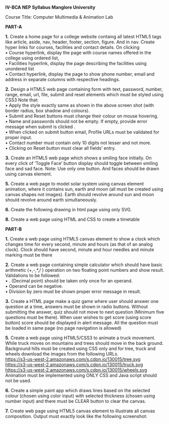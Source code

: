 **IV-BCA  NEP Syllabus Manglore University**

Course Title: Computer Multimedia & Animation Lab

**PART-A**


**1.** Create a home page for a college website containg all latest HTML5 tags like article, aside, nav, header, footer, section, figure. And in nav. Create hyper links for courses, facilities and contact details. On clicking <br>
• Course hyperlink, display the page with course names offered in the college using ordered list,<br>
• Facilities hyperlink, display the page describing the facilities using unordered list<br>
• Contact hyperlink, display the page to show phone number, email and address in separate columns with respective headings.<br>

**2.** Design a HTML5 web page containing form with text, password, number, range, email, url, file, submit and reset elements which must be styled using CSS3 
Note that:<br>
• Apply the style exactly same as shown in the above screen shot (with border radius, box shadow and colours).<br>
• Submit and Reset buttons must change their colour on mouse hovering.<br>
• Name and passwords should not be empty. If empty, provide error message when submit is clicked .<br>
• When clicked on submit button email, Profile URLs must be validated for proper input.<br>
• Contact number must contain only 10 digits not lesser and not more.<br>
• Clicking on Reset button must clear all fields’ entry.<br>

**3.** Create an HTML5 web page which shows a smiling face initially. On every click of ‘Toggle Face’ button display should toggle between smiling face and sad face. Note: Use only one button. And faces should be drawn using canvas element. 

**5.** Create a web page to model solar system using canvas element animation, where it contains sun, earth and moon (all must be created using canvas shapes not images). Earth should revolve around sun and moon should revolve around earth simultaneously. 

**6.** Create the following drawing in html page using only SVG.

**8.** Create a web page using HTML and CSS to create a timetable 



**PART-B**


**1.**  Create a web page using HTML5 canvas element to show a clock which changes time for every second, minute and hours (as that of an analog clock). Clock should have second, minute and hour needles and minute marking must be there 

**2.** Create a web page containing simple calculator which should have basic arithmetic (+,-,*,/ ) operation on two floating point numbers and show result.
Validations to be followed:<br>
• . (Decimal point) should be taken only once for an operand.<br>
• Operand can be negative.<br>
• Division by zero must be shown proper error message in result.<br>

**3.** Create a HTML page make a quiz game where user should answer one question at a time, answers must be shown in radio buttons. Without submitting the answer, quiz should not move to next question (Minimum five questions must be there). When user wishes to get score (using score button) score should be displayed in alert message. All the question must be loaded in same page (no page navigation is allowed) 

**5.** Create a web page using HTML5/CSS3 to animate a truck movement. While truck moves on mountains and trees should move in the back ground. 
Background hills must be created using CSS only and for tree, truck and wheels download the images from the following URLs.<br>
https://s3-us-west-2.amazonaws.com/s.cdpn.io/130015/tree.svg <br>
https://s3-us-west-2.amazonaws.com/s.cdpn.io/130015/truck.svg <br>
https://s3-us-west-2.amazonaws.com/s.cdpn.io/130015/wheels.svg <br>
Animation must be implemented using ONLY CSS and Java script should not be used.
  
**6.** Create a simple paint app which draws lines based on the selected colour (chosen using color input) with selected thickness (chosen using number input) and there must be CLEAR button to clear the canvas. 
  
**7.** Create web page using HTML5 canvas element to illustrate all canvas composition. Output must exactly look like the following screenshot:
